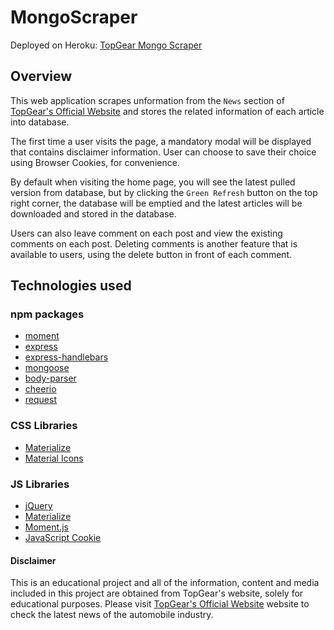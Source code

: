 # MongoScraper

Deployed on Heroku:
[TopGear Mongo Scraper](https://tgscraper.herokuapp.com)
## Overview

This web application scrapes unformation from the `News` section of [TopGear's Official Website](https://topgear.com) and stores the related information of each article into database.

The first time a user visits the page, a mandatory modal will be displayed that contains disclaimer information. User can choose to save their choice using Browser Cookies, for convenience.

By default when visiting the home page, you will see the latest pulled version from database, but by clicking the `Green Refresh` button on the top right corner, the database will be emptied and the latest articles will be downloaded and stored in the database.

Users can also leave comment on each post and view the existing comments on each post. Deleting comments is another feature that is available to users, using the delete button in front of each comment.

## Technologies used

### npm packages

- [moment](http://npmjs.com/package/moment)
- [express](http://npmjs.com/package/express)
- [express-handlebars](http://npmjs.com/package/express-handlebars)
- [mongoose](http://npmjs.com/package/mongoose)
- [body-parser](http://npmjs.com/package/body-parser)
- [cheerio](http://npmjs.com/package/cheerio)
- [request](http://npmjs.com/package/request)

### CSS Libraries

- [Materialize](http://materializecss.com/getting-started.html)
- [Material Icons](https://material.io/icons/)

### JS Libraries

- [jQuery](http://jquery.com/)
- [Materialize](http://materializecss.com/getting-started.html)
- [Moment.js](http://momentjs.com/)
- [JavaScript Cookie](https://github.com/js-cookie/js-cookie)

#### Disclaimer

This is an educational project and all of the information, content and media included in this project are obtained from TopGear's website, solely for educational purposes.
Please visit [TopGear's Official Website](https://topgear.com) website to check the latest news of the automobile industry.